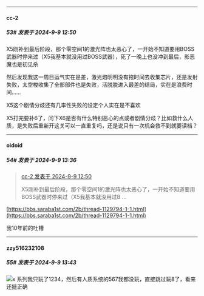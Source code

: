 ﻿
*****

####  cc-2  
##### 53#       发表于 2024-9-9 12:50

X5刚补到最后阶段，那个零空间1的激光阵也太恶心了，一开始不知道要用BOSS武器时停来过（X5我基本就没用过BOSS武器），死了一晚上也没冲到最后，影恶魔也是初见杀

然后发现我这一周目运气实在是差，激光炮明明没有拖时间去收集芯片，还是发射失败，太空梭收集了全部部件也是失败，活脱脱进入最差的结局，实在是浪费时间……

X5这个剧情分歧还有几率性失败的设定个人实在是不喜欢

X5打完要补6了，问下X6是否有什么特别恶心的点或者剧情分歧？比如救什么人质，是失败后重新开这关可以一直重复吗，还是说只有一次机会救不到就要读档？


*****

####  oidoid  
##### 54#       发表于 2024-9-9 13:36

<blockquote><a href="httphttps://bbs.saraba1st.com/2b/forum.php?mod=redirect&amp;goto=findpost&amp;pid=66153675&amp;ptid=2190030" target="_blank">cc-2 发表于 2024-9-9 12:50</a>

X5刚补到最后阶段，那个零空间1的激光阵也太恶心了，一开始不知道要用BOSS武器时停来过（X5我基本就没用过B ...</blockquote>
[https://bbs.saraba1st.com/2b/thread-1129794-1-1.html](https://bbs.saraba1st.com/2b/thread-1129794-1-1.html)

我10年前的吐槽


*****

####  zzy516232108  
##### 55#       发表于 2024-9-9 13:43

<img src="https://static.saraba1st.com/image/smiley/face2017/029.png" referrerpolicy="no-referrer">x 系列我只玩了1234，然后有人质系统的567我都没玩，直接跳过玩8了，看来还挺正确

